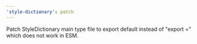 ```yaml
---
'style-dictionary': patch
---
```


Patch StyleDictionary main type file to export default instead of "export =" which does not work in ESM.
